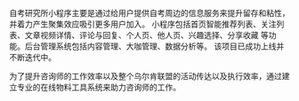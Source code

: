 自考研究所小程序主要是通过给用户提供自考周边的信息服务来提升留存和粘性，并着力产生聚集效应吸引更多用户加入。
小程序包括首页智能推荐列表、关注列表、文章视频详情、评论与回复、个人页、他人页、兴趣选择、分享收藏 等功能。后台管理系统包括内容管理、大咖管理、数据分析等。
该项目已成功上线并不断迭代中。

为了提升咨询师的工作效率以及整个乌尔肯联盟的活动传达以及执行效率，通过建立专业的在线物料工具系统来助力咨询师的工作。
